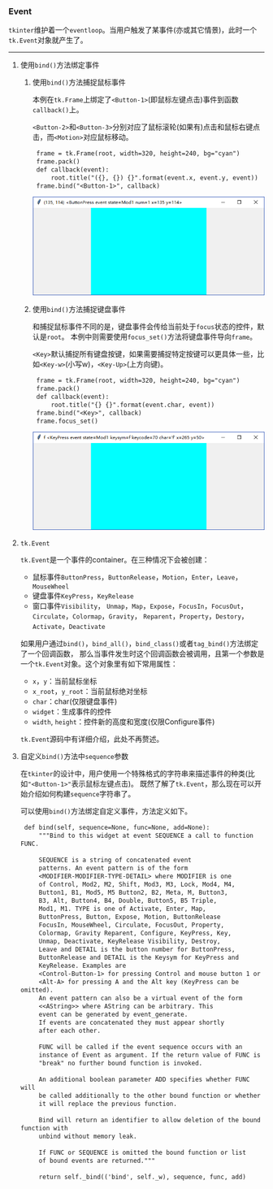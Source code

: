### Event

`tkinter`维护着一个`eventloop`。当用户触发了某事件(亦或其它情景)，此时一个`tk.Event`对象就产生了。

-----------------------------

1. 使用`bind()`方法绑定事件

    1. 使用`bind()`方法捕捉鼠标事件
        
        本例在`tk.Frame`上绑定了`<Button-1>`(即鼠标左键点击)事件到函数`callback()`上。
        
        `<Button-2>`和`<Button-3>`分别对应了鼠标滚轮(如果有)点击和鼠标右键点击，而`<Motion>`对应鼠标移动。
    
            frame = tk.Frame(root, width=320, height=240, bg="cyan")
            frame.pack()
            def callback(event):
                root.title("({}, {}) {}".format(event.x, event.y, event))
            frame.bind("<Button-1>", callback)
        
        ![](static/660f2f9c80dceffefa0046ec1e16d07f.png)
            
    2. 使用`bind()`方法捕捉键盘事件
    
        和捕捉鼠标事件不同的是，键盘事件会传给当前处于`focus`状态的控件，默认是`root`。
        本例中则需要使用`focus_set()`方法将键盘事件导向`frame`。
        
        `<Key>`默认捕捉所有键盘按键，如果需要捕捉特定按键可以更具体一些，比如`<Key-w>`(小写w)，`<Key-Up>`(上方向键)。
        
            frame = tk.Frame(root, width=320, height=240, bg="cyan")
            frame.pack()
            def callback(event):
                root.title("{} {}".format(event.char, event))
            frame.bind("<Key>", callback)
            frame.focus_set()
    
        ![](static/0259ef22e7b8a1ef183886cca9d95a09.png)
        
2. `tk.Event`

    `tk.Event`是一个事件的container。在三种情况下会被创建：
    
    * 鼠标事件`ButtonPress`，`ButtonRelease`，`Motion`，`Enter`，`Leave`，`MouseWheel`
    * 键盘事件`KeyPress`，`KeyRelease`
    * 窗口事件`Visibility`， `Unmap`，`Map`，`Expose`，`FocusIn`，`FocusOut`，`Circulate`，`Colormap`，`Gravity`，
    `Reparent`，`Property`，`Destory`，`Activate`，`Deactivate`
    
    如果用户通过`bind()`，`bind_all()`，`bind_class()`或者`tag_bind()`方法绑定了一个回调函数，
    那么当事件发生时这个回调函数会被调用，且第一个参数是一个`tk.Event`对象。这个对象里有如下常用属性：
    
    * `x`，`y`：当前鼠标坐标
    * `x_root`，`y_root`：当前鼠标绝对坐标
    * `char`：char(仅限键盘事件)
    * `widget`：生成事件的控件
    * `width`, `height`：控件新的高度和宽度(仅限Configure事件)
    
    `tk.Event`源码中有详细介绍，此处不再赘述。

3. 自定义`bind()`方法中`sequence`参数

    在`tkinter`的设计中，用户使用一个特殊格式的字符串来描述事件的种类(比如`"<Button-1>"`表示鼠标左键点击)。
    既然了解了`tk.Event`，那么现在可以开始介绍如何构建`sequence`字符串了。

    可以使用`bind()`方法绑定自定义事件，方法定义如下。
        
        def bind(self, sequence=None, func=None, add=None):
            """Bind to this widget at event SEQUENCE a call to function FUNC.
    
            SEQUENCE is a string of concatenated event
            patterns. An event pattern is of the form
            <MODIFIER-MODIFIER-TYPE-DETAIL> where MODIFIER is one
            of Control, Mod2, M2, Shift, Mod3, M3, Lock, Mod4, M4,
            Button1, B1, Mod5, M5 Button2, B2, Meta, M, Button3,
            B3, Alt, Button4, B4, Double, Button5, B5 Triple,
            Mod1, M1. TYPE is one of Activate, Enter, Map,
            ButtonPress, Button, Expose, Motion, ButtonRelease
            FocusIn, MouseWheel, Circulate, FocusOut, Property,
            Colormap, Gravity Reparent, Configure, KeyPress, Key,
            Unmap, Deactivate, KeyRelease Visibility, Destroy,
            Leave and DETAIL is the button number for ButtonPress,
            ButtonRelease and DETAIL is the Keysym for KeyPress and
            KeyRelease. Examples are
            <Control-Button-1> for pressing Control and mouse button 1 or
            <Alt-A> for pressing A and the Alt key (KeyPress can be omitted).
            An event pattern can also be a virtual event of the form
            <<AString>> where AString can be arbitrary. This
            event can be generated by event_generate.
            If events are concatenated they must appear shortly
            after each other.
    
            FUNC will be called if the event sequence occurs with an
            instance of Event as argument. If the return value of FUNC is
            "break" no further bound function is invoked.
    
            An additional boolean parameter ADD specifies whether FUNC will
            be called additionally to the other bound function or whether
            it will replace the previous function.
    
            Bind will return an identifier to allow deletion of the bound function with
            unbind without memory leak.
    
            If FUNC or SEQUENCE is omitted the bound function or list
            of bound events are returned."""
    
            return self._bind(('bind', self._w), sequence, func, add)

   




